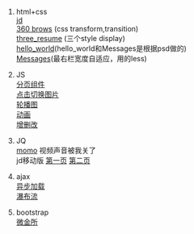 1. html+css  
[jd](https://liuruiqi1993.github.io/project-test/jd/index.html)  
[360 brows](https://liuruiqi1993.github.io/project-test/360-copy/index.html) (css transform,transition)  
[three_resume](https://liuruiqi1993.github.io/project-test/three_resume/resume.html) (三个style display)  
[hello_world](https://liuruiqi1993.github.io/project-test/hellow_world/hello_world.html)(hello_world和Messages是根据psd做的)  
[Messages](https://liuruiqi1993.github.io/project-test/message/index.html)(最右栏宽度自适应，用的less)

2. JS  
[分页组件](https://liuruiqi1993.github.io/project-test/switch-pages/test.html)  
[点击切换图片](https://liuruiqi1993.github.io/project-test/switch-figures/1st/index.html)  
[轮播图](https://liuruiqi1993.github.io/project-test/switch-figures/2nd/index.html)  
[动画](https://liuruiqi1993.github.io/project-test/say-cheese/index.html)  
[增删改](https://liuruiqi1993.github.io/project-test/song/index.html)

3. JQ  
[momo](https://liuruiqi1993.github.io/project-test/momo-copy/index.html) 视频声音被我关了  
jd移动版 [第一页](https://github.com/liuruiqi1993/project-test/tree/master/jd_forPhone) [第二页](https://liuruiqi1993.github.io/project-test/jd_forPhone/item.html#)  

4. ajax  
[异步加载](https://liuruiqi1993.github.io/project-test/get_more/ajax.html)  
[瀑布流](https://liuruiqi1993.github.io/project-test/water_fall/ajax.html)

5. bootstrap  
[微金所](https://liuruiqi1993.github.io/project-test/weijinsuo/index.html)